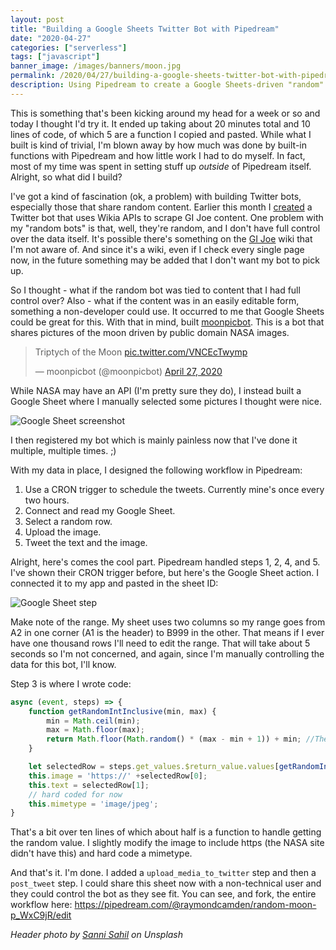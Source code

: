 ```yaml
---
layout: post
title: "Building a Google Sheets Twitter Bot with Pipedream"
date: "2020-04-27"
categories: ["serverless"]
tags: ["javascript"]
banner_image: /images/banners/moon.jpg
permalink: /2020/04/27/building-a-google-sheets-twitter-bot-with-pipedream
description: Using Pipedream to create a Google Sheets-driven "random" Twitter Bot
---
```


This is something that's been kicking around my head for a week or so and today I thought I'd try it. It ended up taking about 20 minutes total and 10 lines of code, of which 5 are a function I copied and pasted. While what I built is kind of trivial, I'm blown away by how much was done by built-in functions with Pipedream and how little work I had to do myself. In fact, most of my time was spent in setting stuff up *outside* of Pipedream itself. Alright, so what did I build?

I've got a kind of fascination (ok, a problem) with building Twitter bots, especially those that share random content. Earlier this month I [created](https://www.raymondcamden.com/2020/04/02/building-a-twitter-bot-in-pipedream) a Twitter bot that uses Wikia APIs to scrape GI Joe content. One problem with my "random bots" is that, well, they're random, and I don't have full control over the data itself. It's possible there's something on the [GI Joe](https://gijoe.fandom.com/wiki/Joepedia_-_The_G.I._Joe_Wiki) wiki that I'm not aware of. And since it's a wiki, even if I check every single page now, in the future something may be added that I don't want my bot to pick up.

So I thought - what if the random bot was tied to content that I had full control over? Also - what if the content was in an easily editable form, something a non-developer could use. It occurred to me that Google Sheets could be great for this. With that in mind,  built [moonpicbot](https://twitter.com/moonpicbot). This is a bot that shares pictures of the moon driven by public domain NASA images. 

<blockquote class="twitter-tweet" data-theme="dark"><p lang="en" dir="ltr">Triptych of the Moon <a href="https://t.co/VNCEcTwymp">pic.twitter.com/VNCEcTwymp</a></p>&mdash; moonpicbot (@moonpicbot) <a href="https://twitter.com/moonpicbot/status/1254852860564520960?ref_src=twsrc%5Etfw">April 27, 2020</a></blockquote> <script async src="https://platform.twitter.com/widgets.js" charset="utf-8"></script>

While NASA may have an API (I'm pretty sure they do), I instead built a Google Sheet where I manually selected some pictures I thought were nice.

<p>
<img data-src="https://static.raymondcamden.com/images/2020/04/moon1.png" alt="Google Sheet screenshot" class="lazyload imgborder imgcenter">
</p>

I then registered my bot which is mainly painless now that I've done it multiple, multiple times. ;)

With my data in place, I designed the following workflow in Pipedream:

1) Use a CRON trigger to schedule the tweets. Currently mine's once every two hours.
2) Connect and read my Google Sheet.
3) Select a random row.
4) Upload the image.
5) Tweet the text and the image.

Alright, here's comes the cool part. Pipedream handled steps 1, 2, 4, and 5. I've shown their CRON trigger before, but here's the Google Sheet action. I connected it to my app and pasted in the sheet ID:

<p>
<img data-src="https://static.raymondcamden.com/images/2020/04/moon2.png" alt="Google Sheet step" class="lazyload imgborder imgcenter">
</p>

Make note of the range. My sheet uses two columns so my range goes from A2 in one corner (A1 is the header) to B999 in the other. That means if I ever have one thousand rows I'll need to edit the range. That will take about 5 seconds so I'm not concerned, and again, since I'm manually controlling the data for this bot, I'll know.

Step 3 is where I wrote code:

```js
async (event, steps) => {
	function getRandomIntInclusive(min, max) {
		min = Math.ceil(min);
		max = Math.floor(max);
		return Math.floor(Math.random() * (max - min + 1)) + min; //The maximum is inclusive and the minimum is inclusive 
	}

	let selectedRow = steps.get_values.$return_value.values[getRandomIntInclusive(0,steps.get_values.$return_value.values.length-1)];
	this.image = 'https://' +selectedRow[0];
	this.text = selectedRow[1];
	// hard coded for now
	this.mimetype = 'image/jpeg';
}
```

That's a bit over ten lines of which about half is a function to handle getting the random value. I slightly modify the image to include https (the NASA site didn't have this) and hard code a mimetype.

And that's it. I'm done. I added a `upload_media_to_twitter` step and then a `post_tweet` step. I could share this sheet now with a non-technical user and they could control the bot as they see fit. You can see, and fork, the entire workflow here: <https://pipedream.com/@raymondcamden/random-moon-p_WxC9jR/edit>

<i>Header photo by <a href="https://unsplash.com/@sannisahil?utm_source=unsplash&utm_medium=referral&utm_content=creditCopyText">Sanni Sahil</a> on Unsplash</i>